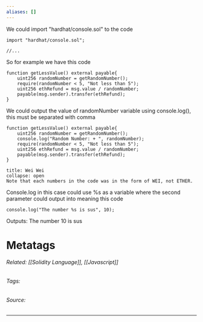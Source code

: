 ```yaml
---
aliases: []
---
```

We could import "hardhat/console.sol" to the code
```solidity
import "hardhat/console.sol";

//...
```

So for example we have this code
```solidity
function getLessValue() external payable{
	uint256 randomNumber = getRandomNumber();
	require(randomNumber < 5, "Not less than 5");
	uint256 ethRefund = msg.value / randomNumber;
	payable(msg.sender).transfer(ethRefund);
}
```

We could output the value of randomNumber variable using console.log(), this must be separated with comma
```solidity
function getLessValue() external payable{
	uint256 randomNumber = getRandomNumber();
	console.log("Random Number: + ", randomNumber);
	require(randomNumber < 5, "Not less than 5");
	uint256 ethRefund = msg.value / randomNumber;
	payable(msg.sender).transfer(ethRefund);
}
```

```ad-Danger
title: Wei Wei
collapse: open
Note that each numbers in the code was in the form of WEI, not ETHER. 

```

Console.log in this case could use %s as a variable where the second parameter could output into meaning this code
```solidity
console.log("The number %s is sus", 10);
```

Outputs: The number 10 is sus

# Metatags
###### Related: [[Solidity Language]], [[Javascript]]
###### Tags: 
###### Source: 

---